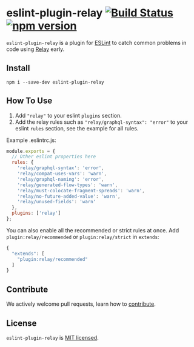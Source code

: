 # eslint-plugin-relay [![Build Status](https://travis-ci.org/relayjs/eslint-plugin-relay.svg?branch=master)](https://travis-ci.org/relayjs/eslint-plugin-relay) [![npm version](https://badge.fury.io/js/eslint-plugin-relay.svg)](http://badge.fury.io/js/eslint-plugin-relay)

`eslint-plugin-relay` is a plugin for [ESLint](http://eslint.org/) to catch common problems in code using [Relay](https://facebook.github.io/relay/) early.

## Install

`npm i --save-dev eslint-plugin-relay`

## How To Use

1.  Add `"relay"` to your eslint `plugins` section.
2.  Add the relay rules such as `"relay/graphql-syntax": "error"` to your eslint `rules` section, see the example for all rules.

Example .eslintrc.js:

```js
module.exports = {
  // Other eslint properties here
  rules: {
    'relay/graphql-syntax': 'error',
    'relay/compat-uses-vars': 'warn',
    'relay/graphql-naming': 'error',
    'relay/generated-flow-types': 'warn',
    'relay/must-colocate-fragment-spreads': 'warn',
    'relay/no-future-added-value': 'warn',
    'relay/unused-fields': 'warn'
  },
  plugins: ['relay']
};
```

You can also enable all the recommended or strict rules at once.
Add `plugin:relay/recommended` or `plugin:relay/strict` in `extends`:

```js
{
  "extends": [
    "plugin:relay/recommended"
  ]
}
```

## Contribute

We actively welcome pull requests, learn how to [contribute](./CONTRIBUTING.md).

## License

`eslint-plugin-relay` is [MIT licensed](./LICENSE).
